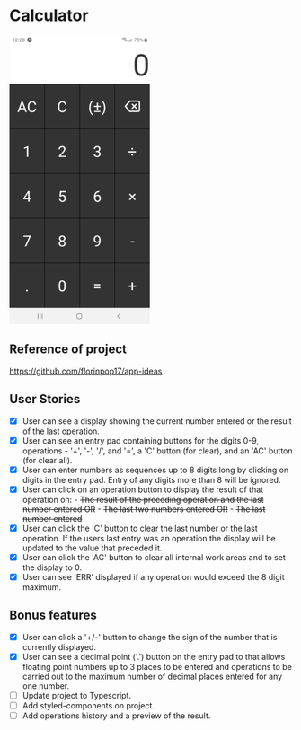 # Calculator

![calculator](images/calculator-js.png)

## Reference of project

https://github.com/florinpop17/app-ideas

## User Stories

-   [x] User can see a display showing the current number entered or the
        result of the last operation.
-   [x] User can see an entry pad containing buttons for the digits 0-9,
        operations - '+', '-', '/', and '=', a 'C' button (for clear), and an 'AC'
        button (for clear all).
-   [x] User can enter numbers as sequences up to 8 digits long by clicking on
        digits in the entry pad. Entry of any digits more than 8 will be ignored.
-   [x] User can click on an operation button to display the result of that
        operation on: 
	  - ~~The result of the preceding operation and the last number entered OR~~ 
	  - ~~The last two numbers entered OR~~ 
          - ~~The last number entered~~
-   [x] User can click the 'C' button to clear the last number or the last
        operation. If the users last entry was an operation the display will be
        updated to the value that preceded it.
-   [x] User can click the 'AC' button to clear all internal work areas and
        to set the display to 0.
-   [x] User can see 'ERR' displayed if any operation would exceed the
        8 digit maximum.

## Bonus features

-   [x] User can click a '+/-' button to change the sign of the number that is
        currently displayed.
-   [x] User can see a decimal point ('.') button on the entry pad to that
        allows floating point numbers up to 3 places to be entered and operations to
        be carried out to the maximum number of decimal places entered for any one
        number.
-   [ ] Update project to Typescript.
-   [ ] Add styled-components on project.
-   [ ] Add operations history and a preview of the result.
